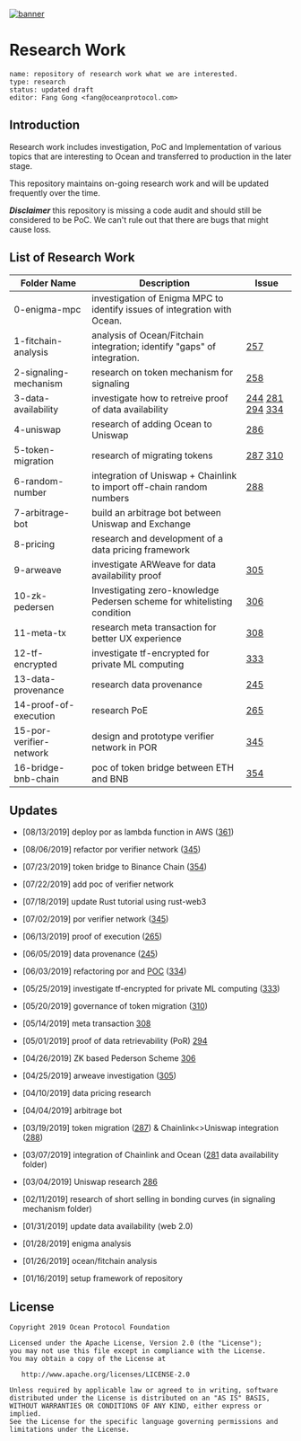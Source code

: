 [![banner](https://raw.githubusercontent.com/oceanprotocol/art/master/github/repo-banner%402x.png)](https://oceanprotocol.com)

# Research Work 

```
name: repository of research work what we are interested.
type: research
status: updated draft
editor: Fang Gong <fang@oceanprotocol.com>
```

## Introduction

Research work includes investigation, PoC and Implementation of various topics that are interesting to Ocean and transferred to production in the later stage.

This repository maintains on-going research work and will be updated frequently over the time. 

***Disclaimer*** this repository is missing a code audit and should still be considered to be PoC. We can't rule out that there are bugs that might cause loss.

## List of Research Work

Folder Name   |  Description | Issue |
--- | ---| ---|
0-enigma-mpc |  investigation of Enigma MPC to identify issues of integration with Ocean. | 
1-fitchain-analysis | 	analysis of Ocean/Fitchain integration; identify "gaps" of integration. | [257](https://github.com/oceanprotocol/ocean/issues/257) |
2-signaling-mechanism  | research on token mechanism for signaling | [258](https://github.com/oceanprotocol/ocean/issues/258)|
3-data-availability | investigate how to retreive proof of data availability | [244](https://github.com/oceanprotocol/ocean/issues/244) [281](https://github.com/oceanprotocol/ocean/issues/281) [294](https://github.com/oceanprotocol/ocean/issues/294) [334](https://github.com/oceanprotocol/ocean/issues/334) |
4-uniswap | research of adding Ocean to Uniswap | [286](https://github.com/oceanprotocol/ocean/issues/286) |
5-token-migration | research of migrating tokens | [287](https://github.com/oceanprotocol/ocean/issues/287) [310](https://github.com/oceanprotocol/ocean/issues/310)
6-random-number | integration of Uniswap + Chainlink to import off-chain random numbers | [288](https://github.com/oceanprotocol/ocean/issues/288)
7-arbitrage-bot | build an arbitrage bot between Uniswap and Exchange | 
8-pricing | research and development of a data pricing framework | |
9-arweave | investigate ARWeave for data availability proof | [305](https://github.com/oceanprotocol/ocean/issues/305) |
10-zk-pedersen | Investigating zero-knowledge Pedersen scheme for whitelisting condition|[306](https://github.com/oceanprotocol/ocean/issues/306)|
11-meta-tx | research meta transaction for better UX experience | [308](https://github.com/oceanprotocol/ocean/issues/308)
12-tf-encrypted | investigate tf-encrypted for private ML computing | [333](https://github.com/oceanprotocol/ocean/issues/333)
13-data-provenance | research data provenance | [245](https://github.com/oceanprotocol/ocean/issues/245) |
14-proof-of-execution | research PoE | [265](https://github.com/oceanprotocol/ocean/issues/265) |
15-por-verifier-network | design and prototype verifier network in POR | [345](https://github.com/oceanprotocol/ocean/issues/345) |
16-bridge-bnb-chain | poc of token bridge between ETH and BNB | [354](https://github.com/oceanprotocol/ocean/issues/354) |

## Updates

* [08/13/2019] deploy por as lambda function in AWS ([361](https://github.com/oceanprotocol/ocean/issues/361))

* [08/06/2019] refactor por verifier network ([345](https://github.com/oceanprotocol/ocean/issues/345))

* [07/23/2019] token bridge to Binance Chain ([354](https://github.com/oceanprotocol/ocean/issues/354))

* [07/22/2019] add poc of verifier network

* [07/18/2019] update Rust tutorial using rust-web3

* [07/02/2019] por verifier network ([345](https://github.com/oceanprotocol/ocean/issues/345))

* [06/13/2019] proof of execution ([265](https://github.com/oceanprotocol/ocean/issues/265))

* [06/05/2019] data provenance ([245](https://github.com/oceanprotocol/ocean/issues/245))

* [06/03/2019] refactoring por and [POC](03-data-availability/web2-compact-por/por-refactoring) ([334](https://github.com/oceanprotocol/ocean/issues/334))

* [05/25/2019] investigate tf-encrypted for private ML computing  ([333](https://github.com/oceanprotocol/ocean/issues/333))

* [05/20/2019] governance of token migration ([310](https://github.com/oceanprotocol/ocean/issues/310)) 

* [05/14/2019] meta transaction [308](https://github.com/oceanprotocol/ocean/issues/308)

* [05/01/2019] proof of data retrievability (PoR) [294](https://github.com/oceanprotocol/ocean/issues/294)

* [04/26/2019] ZK based Pederson Scheme [306](https://github.com/oceanprotocol/ocean/issues/306)

* [04/25/2019] arweave investigation ([305](https://github.com/oceanprotocol/ocean/issues/305))

* [04/10/2019] data pricing research

* [04/04/2019] arbitrage bot

* [03/19/2019] token migration ([287](https://github.com/oceanprotocol/ocean/issues/287)) & Chainlink<>Uniswap integration ([288](https://github.com/oceanprotocol/ocean/issues/288))

* [03/07/2019] integration of Chainlink and Ocean ([281](https://github.com/oceanprotocol/ocean/issues/281) data availability folder)

* [03/04/2019] Uniswap research [286](https://github.com/oceanprotocol/ocean/issues/286)

* [02/11/2019] research of short selling in bonding curves (in signaling mechanism folder)

* [01/31/2019] update data availability (web 2.0)

* [01/28/2019] enigma analysis

* [01/26/2019] ocean/fitchain analysis

* [01/16/2019] setup framework of repository


## License

```
Copyright 2019 Ocean Protocol Foundation

Licensed under the Apache License, Version 2.0 (the "License");
you may not use this file except in compliance with the License.
You may obtain a copy of the License at

   http://www.apache.org/licenses/LICENSE-2.0

Unless required by applicable law or agreed to in writing, software
distributed under the License is distributed on an "AS IS" BASIS,
WITHOUT WARRANTIES OR CONDITIONS OF ANY KIND, either express or implied.
See the License for the specific language governing permissions and
limitations under the License.
```

